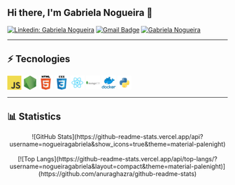 ## Hi there, I'm <strong>Gabriela Nogueira :sunflower:</strong>



[![Linkedin: Gabriela Nogueira](https://img.shields.io/badge/-GabrielaNogueira-blue?style=flat-square&logo=Linkedin&logoColor=white&link=LINK-DO-SEU-LINKEDIN)](https://www.linkedin.com/in/gabriela-nogueira-190026180/)
[![Gmail Badge](https://img.shields.io/badge/-nogueiragabriela93@gmail.com-006bed?style=flat-square&logo=Gmail&logoColor=white&link=mailto:SEU-EMAIL)](mailto:nogueiragabriela93@gmail.com)
[![Gabriela Nogueira]( https://img.shields.io/github/followers/GabrielaNogueira?label=follow&style=social)](https://github.com/nogueiragabriela)


----

## :zap: Tecnologies

<code><img height="32" src="https://raw.githubusercontent.com/github/explore/80688e429a7d4ef2fca1e82350fe8e3517d3494d/topics/javascript/javascript.png" alt="Javascript"/></code>
<code><img height="32" src="https://raw.githubusercontent.com/github/explore/80688e429a7d4ef2fca1e82350fe8e3517d3494d/topics/nodejs/nodejs.png" alt="Nodejs"/></code>
<code><img height="32" src="https://raw.githubusercontent.com/github/explore/80688e429a7d4ef2fca1e82350fe8e3517d3494d/topics/html/html.png" alt="HTML5"/></code>
<code><img height="32" src="https://raw.githubusercontent.com/github/explore/80688e429a7d4ef2fca1e82350fe8e3517d3494d/topics/css/css.png" alt="CSS"/></code>
<code><img height="32" src="https://raw.githubusercontent.com/github/explore/80688e429a7d4ef2fca1e82350fe8e3517d3494d/topics/react/react.png" alt="React"/></code>
<code><img height="32" src="https://raw.githubusercontent.com/github/explore/80688e429a7d4ef2fca1e82350fe8e3517d3494d/topics/mongodb/mongodb.png" alt="MongoDB"/></code>
<code><img height="32" src="https://raw.githubusercontent.com/github/explore/80688e429a7d4ef2fca1e82350fe8e3517d3494d/topics/docker/docker.png" alt="Docker"/></code>
<code><img height="32" src="https://raw.githubusercontent.com/github/explore/80688e429a7d4ef2fca1e82350fe8e3517d3494d/topics/python/python.png" alt="Python"/></code>

---

## :bar_chart: Statistics
<p align="center">
  ![GitHub Stats](https://github-readme-stats.vercel.app/api?username=nogueiragabriela&show_icons=true&theme=material-palenight) 
  <br></br>
  [![Top Langs](https://github-readme-stats.vercel.app/api/top-langs/?username=nogueiragabriela&layout=compact&theme=material-palenight)](https://github.com/anuraghazra/github-readme-stats)
</p>
